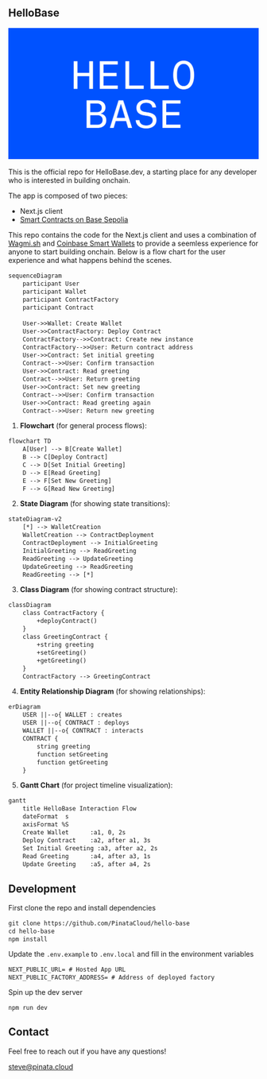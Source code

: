 ## HelloBase

![og](./public/og.png)

This is the official repo for HelloBase.dev, a starting place for any developer who is interested in building onchain.

The app is composed of two pieces:

- Next.js client
- [Smart Contracts on Base Sepolia](https://github.com/PinataCloud/hello-base-contracts)

This repo contains the code for the Next.js client and uses a combination of [Wagmi.sh](https://wagmi.sh) and [Coinbase Smart Wallets](https://www.coinbase.com/wallet/smart-wallet) to provide a seemless experience for anyone to start building onchain. Below is a flow chart for the user experience and what happens behind the scenes.

```mermaid
sequenceDiagram
    participant User
    participant Wallet
    participant ContractFactory
    participant Contract

    User->>Wallet: Create Wallet
    User->>ContractFactory: Deploy Contract
    ContractFactory-->>Contract: Create new instance
    ContractFactory-->>User: Return contract address
    User->>Contract: Set initial greeting
    Contract-->>User: Confirm transaction
    User->>Contract: Read greeting
    Contract-->>User: Return greeting
    User->>Contract: Set new greeting
    Contract-->>User: Confirm transaction
    User->>Contract: Read greeting again
    Contract-->>User: Return new greeting
```

1. **Flowchart** (for general process flows):
```mermaid
flowchart TD
    A[User] --> B[Create Wallet]
    B --> C[Deploy Contract]
    C --> D[Set Initial Greeting]
    D --> E[Read Greeting]
    E --> F[Set New Greeting]
    F --> G[Read New Greeting]
```

2. **State Diagram** (for showing state transitions):
```mermaid
stateDiagram-v2
    [*] --> WalletCreation
    WalletCreation --> ContractDeployment
    ContractDeployment --> InitialGreeting
    InitialGreeting --> ReadGreeting
    ReadGreeting --> UpdateGreeting
    UpdateGreeting --> ReadGreeting
    ReadGreeting --> [*]
```

3. **Class Diagram** (for showing contract structure):
```mermaid
classDiagram
    class ContractFactory {
        +deployContract()
    }
    class GreetingContract {
        +string greeting
        +setGreeting()
        +getGreeting()
    }
    ContractFactory --> GreetingContract
```

4. **Entity Relationship Diagram** (for showing relationships):
```mermaid
erDiagram
    USER ||--o{ WALLET : creates
    USER ||--o{ CONTRACT : deploys
    WALLET ||--o{ CONTRACT : interacts
    CONTRACT {
        string greeting
        function setGreeting
        function getGreeting
    }
```

5. **Gantt Chart** (for project timeline visualization):
```mermaid
gantt
    title HelloBase Interaction Flow
    dateFormat  s
    axisFormat %S
    Create Wallet      :a1, 0, 2s
    Deploy Contract    :a2, after a1, 3s
    Set Initial Greeting :a3, after a2, 2s
    Read Greeting      :a4, after a3, 1s
    Update Greeting    :a5, after a4, 2s
```


## Development

First clone the repo and install dependencies

```
git clone https://github.com/PinataCloud/hello-base
cd hello-base
npm install
```

Update the `.env.example` to `.env.local` and fill in the environment variables

```
NEXT_PUBLIC_URL= # Hosted App URL
NEXT_PUBLIC_FACTORY_ADDRESS= # Address of deployed factory
```

Spin up the dev server

```
npm run dev
```

## Contact

Feel free to reach out if you have any questions!

[steve@pinata.cloud](mailto:steve@pinata.cloud)
